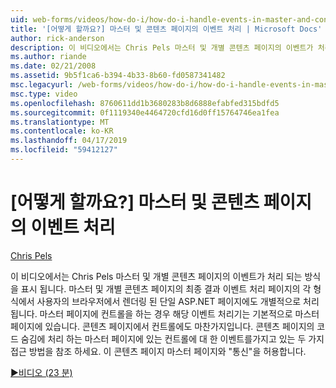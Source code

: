 ```yaml
---
uid: web-forms/videos/how-do-i/how-do-i-handle-events-in-master-and-content-pages
title: '[어떻게 할까요?] 마스터 및 콘텐츠 페이지의 이벤트 처리 | Microsoft Docs'
author: rick-anderson
description: 이 비디오에서는 Chris Pels 마스터 및 개별 콘텐츠 페이지의 이벤트가 처리 되는 방식을 표시 됩니다. 경우에 마스터 및 개별 conte의 최종 결과 중...
ms.author: riande
ms.date: 02/21/2008
ms.assetid: 9b5f1ca6-b394-4b33-8b60-fd0587341482
msc.legacyurl: /web-forms/videos/how-do-i/how-do-i-handle-events-in-master-and-content-pages
msc.type: video
ms.openlocfilehash: 8760611dd1b3680283b8d6888efabfed315bdfd5
ms.sourcegitcommit: 0f1119340e4464720cfd16d0ff15764746ea1fea
ms.translationtype: MT
ms.contentlocale: ko-KR
ms.lasthandoff: 04/17/2019
ms.locfileid: "59412127"
---
```

# <a name="how-do-i-handle-events-in-master-and-content-pages"></a>[어떻게 할까요?] 마스터 및 콘텐츠 페이지의 이벤트 처리

[Chris Pels](https://twitter.com/chrispels)

이 비디오에서는 Chris Pels 마스터 및 개별 콘텐츠 페이지의 이벤트가 처리 되는 방식을 표시 됩니다. 마스터 및 개별 콘텐츠 페이지의 최종 결과 이벤트 처리 페이지의 각 형식에서 사용자의 브라우저에서 렌더링 된 단일 ASP.NET 페이지에도 개별적으로 처리 됩니다. 마스터 페이지에 컨트롤을 하는 경우 해당 이벤트 처리기는 기본적으로 마스터 페이지에 있습니다. 콘텐츠 페이지에서 컨트롤에도 마찬가지입니다. 콘텐츠 페이지의 코드 숨김에 처리 하는 마스터 페이지에 있는 컨트롤에 대 한 이벤트를가지고 있는 두 가지 접근 방법을 참조 하세요. 이 콘텐츠 페이지 마스터 페이지와 "통신"을 허용합니다.

[&#9654;비디오 (23 분)](https://channel9.msdn.com/Blogs/ASP-NET-Site-Videos/how-do-i-handle-events-in-master-and-content-pages)

